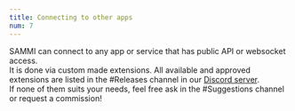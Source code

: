 ```yaml
---
title: Connecting to other apps
num: 7
---
```


SAMMI can connect to any app or service that has public API or websocket access.\
It is done via custom made extensions.
All available and approved extensions are listed in the #Releases channel in our [Discord server](https://discord.sammi.solutions).\
If none of them suits your needs, feel free ask in the #Suggestions channel or request a commission!